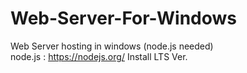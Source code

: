 # Web-Server-For-Windows
Web Server hosting in windows (node.js needed)<br>
node.js : https://nodejs.org/ Install LTS Ver.
